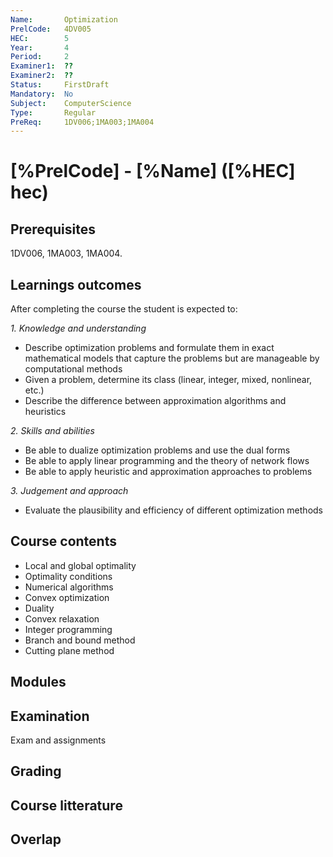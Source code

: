 ```yaml
---
Name:       Optimization
PrelCode:   4DV005
HEC:        5
Year:       4
Period:     2
Examiner1:  ??    
Examiner2:  ??
Status:     FirstDraft
Mandatory:  No
Subject:    ComputerScience
Type:       Regular
PreReq:     1DV006;1MA003;1MA004  
---
```


# [%PrelCode] - [%Name] ([%HEC] hec)

## Prerequisites

1DV006, 1MA003, 1MA004.

## Learnings outcomes

After completing the course the student is expected to:

*1. Knowledge and understanding*

- Describe optimization problems and formulate them in exact mathematical models that capture the problems but are manageable by computational methods
- Given a problem, determine its class (linear, integer, mixed, nonlinear, etc.)
- Describe the difference between approximation algorithms and heuristics

*2.	Skills and abilities*

- Be able to dualize optimization problems and use the dual forms
- Be able to apply linear programming and the theory of network flows
- Be able to apply heuristic and approximation approaches to problems

*3.	Judgement and approach*

- Evaluate the plausibility and efficiency of different optimization methods

## Course contents

- Local and global optimality
- Optimality conditions
- Numerical algorithms
- Convex optimization
- Duality
- Convex relaxation
- Integer programming
- Branch and bound method
- Cutting plane method

## Modules

## Examination

Exam and assignments

## Grading

## Course litterature

## Overlap
